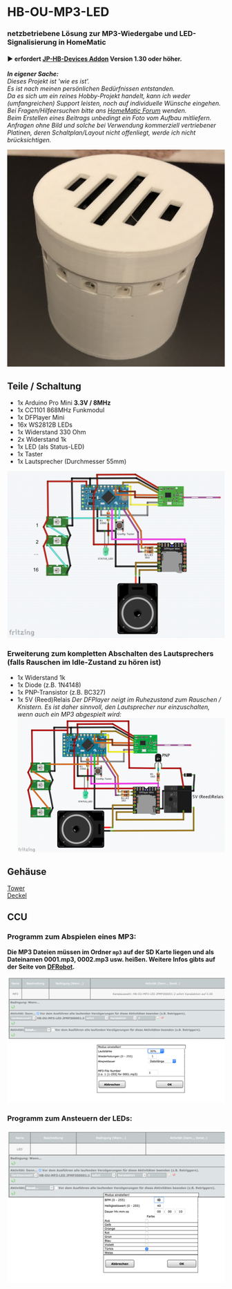 # HB-OU-MP3-LED

### netzbetriebene Lösung zur MP3-Wiedergabe und LED-Signalisierung in HomeMatic

#### :arrow_forward: erfordert [JP-HB-Devices Addon](https://github.com/jp112sdl/JP-HB-Devices-addon) Version 1.30 oder höher.

_**In eigener Sache:**<br/>Dieses Projekt ist 'wie es ist'.<br/>Es ist nach meinen persönlichen Bedürfnissen entstanden.<br/>Da es sich um ein reines Hobby-Projekt handelt, kann ich weder (umfangreichen) Support leisten, noch auf individuelle Wünsche eingehen.<br/>
Bei Fragen/Hilfeersuchen bitte ans [HomeMatic Forum](https://homematic-forum.de/forum/viewforum.php?f=76) wenden.<br/>
Beim Erstellen eines Beitrags unbedingt ein Foto vom Aufbau mitliefern.<br/>
Anfragen ohne Bild und solche bei Verwendung kommerziell vertriebener Platinen, deren Schaltplan/Layout nicht offenliegt, werde ich nicht brücksichtigen._

![aussen](Images/Aussen.jpg)

## Teile / Schaltung

- 1x Arduino Pro Mini **3.3V / 8MHz**
- 1x CC1101 868MHz Funkmodul
- 1x DFPlayer Mini
- 16x WS2812B LEDs
- 1x Widerstand 330 Ohm
- 2x Widerstand 1k
- 1x LED (als Status-LED)
- 1x Taster
- 1x Lautsprecher (Durchmesser 55mm)

![wiring](Images/wiring.png)


### Erweiterung zum kompletten Abschalten des Lautsprechers (falls Rauschen im Idle-Zustand zu hören ist)
- 1x Widerstand 1k
- 1x Diode (z.B. 1N4148)
- 1x PNP-Transistor (z.B. BC327)
- 1x 5V (Reed)Relais
_Der DFPlayer neigt im Ruhezustand zum Rauschen / Knistern.
Es ist daher sinnvoll, den Lautsprecher nur einzuschalten, wenn auch ein MP3 abgespielt wird:_
![wiring](Images/wiring2.png)


## Gehäuse
[Tower](https://github.com/jp112sdl/HB-OU-MP3-LED/blob/master/Images/Tower.stl) <br/>
[Deckel](https://github.com/jp112sdl/HB-OU-MP3-LED/blob/master/Images/Deckel.stl)

## CCU
### Programm zum Abspielen eines MP3:
**Die MP3 Dateien müssen im Ordner `mp3` auf der SD Karte liegen und als Dateinamen 0001.mp3, 0002.mp3 usw. heißen.
Weitere Infos gibts auf der Seite von [DFRobot](https://www.dfrobot.com/wiki/index.php/DFPlayer_Mini_SKU:DFR0299#Copy_your_mp3_into_you_micro_SD_card).**

![ProgrammMP3](Images/CCU_Programm_MP3.png)<br/>

### Programm zum Ansteuern der LEDs:
![ProgrammLED](Images/CCU_Programm_LED.png)
